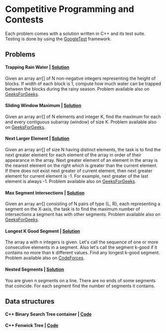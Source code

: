 # Competitive Programming and Contests

Each problem comes with a solution written in C++ and its test suite. Testing is done by using the [GoogleTest](https://github.com/google/googletest) framework.

## Problems

#### Trapping Rain Water | [Solution](https://github.com/domferr/competitive-programming/tree/main/TrappingRainWater)
  
Given an array arr[] of N non-negative integers representing the height of blocks. If width of each block is 1, compute how much water can be trapped between the blocks during the rainy season. Problem available also on [GeeksForGeeks](http://practice.geeksforgeeks.org/problems/trapping-rain-water/0).

#### Sliding Window Maximum | [Solution](https://github.com/domferr/competitive-programming/tree/main/SlidingWindowMaximum)

Given an array arr[] of N elements and integer K, find the maximum for each and every contiguous subarray (window) of size K. Problem available also on [GeeksForGeeks](http://practice.geeksforgeeks.org/problems/maximum-of-all-subarrays-of-size-k/0).

#### Next Larger Element | [Solution](https://github.com/domferr/competitive-programming/tree/main/NextLargerElement)

Given an array arr[] of size N having distinct elements, the task is to find the next greater element for each element of the array in order of their appearance in the array. Next greater element of an element in the array is the nearest element on the right which is greater than the current element. If there does not exist next greater of current element, then next greater element for current element is -1. For example, next greater of the last element is always -1. Problem available also on [GeeksForGeeks](http://practice.geeksforgeeks.org/problems/next-larger-element-1587115620/1).

#### Max Segment Intersections | [Solution](https://github.com/domferr/competitive-programming/tree/main/MaxSegmentIntersections)

Given an array arr[] consisting of N pairs of type {L, R}, each representing a segment on the X-axis, the task is to find the maximum number of intersections a segment has with other segments. Problem available also on [GeeksForGeeks](https://www.geeksforgeeks.org/maximum-number-of-intersections-possible-for-any-of-the-n-given-segments/).

#### Longest K Good Segment | [Solution](https://github.com/domferr/competitive-programming/tree/main/LongestKGoodSegment)

The array a with n integers is given. Let's call the sequence of one or more consecutive elements in a segment. Also let's call the segment k-good if it contains no more than k different values. Find any longest k-good segment. Problem available also on [CodeForces](https://codeforces.com/contest/616/problem/D?locale=en).

#### Nested Segments | [Solution](https://github.com/domferr/competitive-programming/tree/main/NestedSegments)

You are given n segments on a line. There are no ends of some segments that coincide. For each segment find the number of segments it contains.

## Data structures

#### C++ Binary Search Tree container | [Code](https://github.com/domferr/competitive-programming/tree/main/BinarySearchTree)

#### C++ Fenwick Tree | [Code](https://github.com/domferr/competitive-programming/tree/main/FenwickTree)
